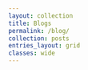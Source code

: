 ```yaml
---
layout: collection
title: Blogs
permalink: /blog/
collection: posts
entries_layout: grid
classes: wide
---
```

